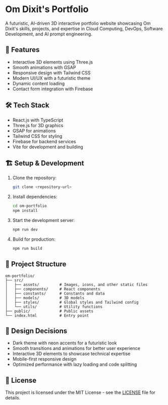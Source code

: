 # Om Dixit's Portfolio

A futuristic, AI-driven 3D interactive portfolio website showcasing Om Dixit's skills, projects, and expertise in Cloud Computing, DevOps, Software Development, and AI prompt engineering.

## 🚀 Features

- Interactive 3D elements using Three.js
- Smooth animations with GSAP
- Responsive design with Tailwind CSS
- Modern UI/UX with a futuristic theme
- Dynamic content loading
- Contact form integration with Firebase

## 🛠️ Tech Stack

- React.js with TypeScript
- Three.js for 3D graphics
- GSAP for animations
- Tailwind CSS for styling
- Firebase for backend services
- Vite for development and building

## 🏗️ Setup & Development

1. Clone the repository:
   ```bash
   git clone <repository-url>
   ```

2. Install dependencies:
   ```bash
   cd om-portfolio
   npm install
   ```

3. Start the development server:
   ```bash
   npm run dev
   ```

4. Build for production:
   ```bash
   npm run build
   ```

## 📁 Project Structure

```
om-portfolio/
├── src/
│   ├── assets/         # Images, icons, and other static files
│   ├── components/     # React components
│   ├── constants/      # Constants and data
│   ├── models/         # 3D models
│   ├── styles/         # Global styles and Tailwind config
│   └── utils/          # Utility functions
├── public/             # Public assets
└── index.html          # Entry point
```

## 🎨 Design Decisions

- Dark theme with neon accents for a futuristic look
- Smooth transitions and animations for better user experience
- Interactive 3D elements to showcase technical expertise
- Mobile-first responsive design
- Optimized performance with lazy loading and code splitting

## 📝 License

This project is licensed under the MIT License - see the [LICENSE](LICENSE) file for details.

